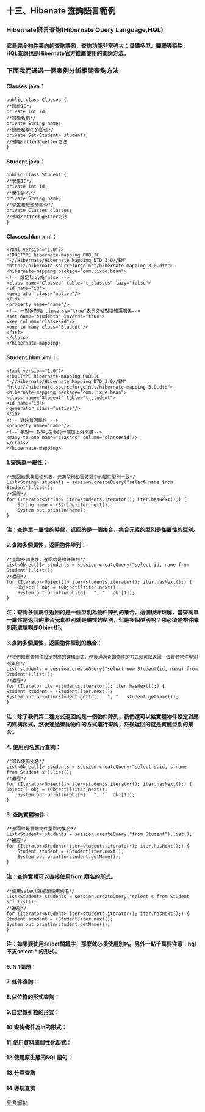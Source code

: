 ## 十三、Hibenate 查詢語言範例
### Hibernate語言查詢(Hibernate Query Language,HQL)
#### 它是完全物件導向的查詢語句，查詢功能非常強大；具備多型、關聯等特性，HQL查詢也是Hibernate官方推薦使用的查詢方法。
### 下面我們通過一個案例分析相關查詢方法
#### Classes.java：
	public class Classes {
	/*班級ID*/
	private int id;
	/*班級名稱*/
	private String name;
	/*班級和學生的關係*/
	private Set<Student> students;
	//省略setter和getter方法
	}

#### Student.java：
	public class Student {
	/*學生ID*/
	private int id;
	/*學生姓名*/
	private String name;
	/*學生和班級的關係*/
	private Classes classes;
	//省略setter和getter方法
	}
	
#### Classes.hbm.xml：
	<?xml version="1.0"?> 
	<!DOCTYPE hibernate-mapping PUBLIC  
	"-//Hibernate/Hibernate Mapping DTD 3.0//EN" 
	"http://hibernate.sourceforge.net/hibernate-mapping-3.0.dtd"> 
	<hibernate-mapping package="com.lixue.bean"> 
	<!-- 設定lazy為false --> 
	<class name="Classes" table="t_classes" lazy="false"> 
	<id name="id"> 
	<generator class="native"/> 
	</id> 
	<property name="name"/> 
	<!-- 一對多對映 ,inverse="true"表示交給對端維護關係--> 
	<set name="students" inverse="true"> 
	<key column="classesid"/> 
	<one-to-many class="Student"/> 
	</set> 
	</class> 
	</hibernate-mapping> 
	
#### Student.hbm.xml：
	<?xml version="1.0"?> 
	<!DOCTYPE hibernate-mapping PUBLIC  
	"-//Hibernate/Hibernate Mapping DTD 3.0//EN" 
	"http://hibernate.sourceforge.net/hibernate-mapping-3.0.dtd"> 
	<hibernate-mapping package="com.lixue.bean"> 
	<class name="Student" table="t_student"> 
	<id name="id"> 
	<generator class="native"/> 
	</id> 
	<!-- 對映普通屬性 --> 
	<property name="name"/> 
	<!-- 多對一 對映,在多的一端加上外來鍵--> 
	<many-to-one name="classes" column="classesid"/> 
	</class> 
	</hibernate-mapping> 
	
#### 1.查詢單一屬性：
	/*返回結果集屬性列表，元素型別和實體類中的屬性型別一致*/ 
	List<String> students = session.createQuery("select name from Student").list(); 
	/*遍歷*/ 
	for (Iterator<String> iter=students.iterator(); iter.hasNext();) { 
		String name = (String)iter.next(); 
		System.out.println(name); 
	} 
#### 注：查詢單一屬性的時候，返回的是一個集合，集合元素的型別是該屬性的型別。

#### 2.查詢多個屬性，返回物件陣列：
	/*查詢多個屬性，返回的是物件陣列*/ 
	List<Object[]> students = session.createQuery("select id, name from Student").list(); 
	/*遍歷*/ 
	for (Iterator<Object[]> iter=students.iterator(); iter.hasNext();) { 
		Object[] obj = (Object[])iter.next(); 
		System.out.println(obj[0]   ", "   obj[1]); 
	} 
#### 注：查詢多個屬性返回的是一個型別為物件陣列的集合，這個很好理解，當查詢單一屬性是返回的集合元素型別就是屬性的型別，但是多個型別呢？那必須是物件陣列來處理啊即Object[]。

#### 3.查詢多個屬性，返回物件型別的集合：
	/*我們給實體物件設定對應的建構函式，然後通過查詢物件的方式就可以返回一個實體物件型別的集合*/ 
	List students = session.createQuery("select new Student(id, name) from Student").list(); 
	/*遍歷*/ 
	for (Iterator iter=students.iterator(); iter.hasNext();) { 
	Student student = (Student)iter.next(); 
	System.out.println(student.getId()   ", "   student.getName()); 
	} 
#### 注：除了我們第二種方式返回的是一個物件陣列，我們還可以給實體物件設定對應的建構函式，然後通過查詢物件的方式進行查詢，然後返回的就是實體型別的集合。

#### 4. 使用別名進行查詢：
	/*可以使用別名*/ 
	List<Object[]> students = session.createQuery("select s.id, s.name from Student s").list(); 
	/*遍歷*/ 
	for (Iterator<Object[]> iter=students.iterator(); iter.hasNext();) { 
	Object[] obj = (Object[])iter.next(); 
		System.out.println(obj[0]   ", "   obj[1]); 
	} 

#### 5. 查詢實體物件：
	/*返回的是實體物件型別的集合*/ 
	List<Student> students = session.createQuery("from Student").list(); 
	/*遍歷*/ 
	for (Iterator<Student> iter=students.iterator(); iter.hasNext();) { 
		Student student = (Student)iter.next(); 
		System.out.println(student.getName()); 
	}
#### 注：查詢實體可以直接使用from 類名的形式。
	/*使用select就必須使用別名*/ 
	List<Student> students = session.createQuery("select s from Student s").list(); 
	/*遍歷*/ 
	for (Iterator<Student> iter=students.iterator(); iter.hasNext();) { 
	Student student = (Student)iter.next(); 
	System.out.println(student.getName()); 
	}
#### 注：如果要使用select關鍵字，那麼就必須使用別名。另外一點千萬要注意：hql不支select * 的形式。

#### 6. N 1問題：
#### 7. 條件查詢：
#### 8.佔位符的形式查詢：
#### 9.自定義引數的形式：
#### 10.查詢條件為in的形式：
#### 11.使用資料庫個性化函式：
#### 12.使用原生態的SQL語句：
#### 13.分頁查詢
#### 14.導航查詢

[參考網站](https://codertw.com/%E7%A8%8B%E5%BC%8F%E8%AA%9E%E8%A8%80/298369/#outline__2)
